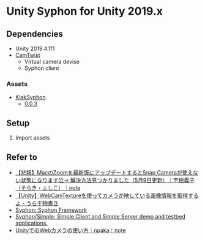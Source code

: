 # Unity Syphon for Unity 2019.x

## Dependencies

- Unity 2019.4.1f1
- [CamTwist](http://camtwiststudio.com/)
  - Virtual camera devise
  - Syphon client

### Assets

- [KlakSyphon](https://github.com/keijiro/KlakSyphon)
  - [0.0.3](https://github.com/keijiro/KlakSyphon/releases/tag/v0.0.3)

## Setup

1. Import assets

## Refer to

- [【悲報】MacのZoomを最新版にアップデートするとSnap Cameraが使えない状態になります泣→ 解決方法見つかりました（5月9日更新）｜宇樹義子（そらき・よしこ）｜note](https://note.com/decinormal/n/n5d551b907620)
- [【Unity】WebCamTextureを使ってカメラが映している画像情報を取得するよ - うら干物書き](https://www.urablog.xyz/entry/2017/07/06/225444)
- [Syphon: Syphon Framework](http://syphon.v002.info/FrameworkDocumentation/)
- [Syphon/Simple: Simple Client and Simple Server demo and testbed applications.](https://github.com/Syphon/Simple)
- [UnityでのWebカメラの使い方｜npaka｜note](https://note.com/npaka/n/nbaa0e466b0de)
